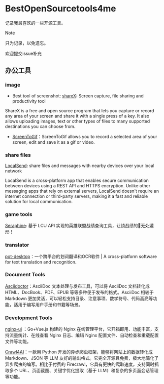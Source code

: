 # BestOpenSourcetools4me

记录我最喜欢的一些开源工具。

>[!NOTE]
>只为记录，以免遗忘。
>
>欢迎提交issue补充

## 办公工具

### image

- Best tool of screenshot: [shareX](https://github.com/ShareX/ShareX): Screen capture, file sharing and productivity tool

ShareX is a free and open source program that lets you capture or record any area of your screen and share it with a single press of a key. It also allows uploading images, text or other types of files to many supported destinations you can choose from.

- [ScreenToGif](https://github.com/NickeManarin/ScreenToGif)：ScreenToGif allows you to record a selected area of your screen, edit and save it as a gif or video.

### share files

[LocalSend](https://github.com/localsend/localsend): share files and messages with nearby devices over your local network 

LocalSend is a cross-platform app that enables secure communication between devices using a REST API and HTTPS encryption. Unlike other messaging apps that rely on external servers, LocalSend doesn't require an internet connection or third-party servers, making it a fast and reliable solution for local communication.

### game tools

[Seraphine](https://github.com/Zzaphkiel/Seraphine): 基于 LCU API 实现的英雄联盟战绩查询工具，让锁战绩的🤡无处遁形！

### translator 

[pot-desktop](https://github.com/pot-app/pot-desktop)：一个跨平台的划词翻译和OCR软件 | A cross-platform software for text translation and recognition.

### Document Tools

[Asciidoctor](https://github.com/asciidoctor/asciidoctor)：AsciiDoc 文本处理与发布工具，可以将 AsciiDoc 文档转化成 HTML、DocBook、PDF、EPUB 等等多种便于发布的格式。AsciiDoc 相较于 Markdown 更加灵活，可以轻松支持目录、注意事项、数学符号、代码高亮等功能，适用于编写用户手册和书籍等场景。

### Development Tools

[nginx-ui](https://github.com/0xJacky/nginx-ui) ：Go+Vue.js 构建的 Nginx 在线管理平台，它开箱即用、功能丰富，支持流量统计、在线查看 Nginx 日志、编辑 Nginx 配置文件、自动检查和重载配置文件等功能。

[Crawl4AI](https://github.com/unclecode/crawl4ai)：一款用 Python 开发的异步爬虫框架，能够将网站上的数据转化成 Markdown、JSON 等 LLM 友好的输出格式。它完全开源且免费，极大地简化了异步爬虫的编写。相比于付费的 Firecrawl，它具有更快的爬取速度，支持同时抓取多个 URL、页面截图、关键字优化提取（基于 LLM）和复杂的多页面会话管理等功能。
